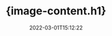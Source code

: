 ---
############################# Static ############################
layout: "auto-gen-signature"
date: 2022-03-01T15:12:22
draft: false
operation: Sign
signaturetype: Image
fileformat: Ppt
productName: Java
lang: zh
productCode: java
otherformats: pdf doc docx docm dot dotm dotx odt ott rtf xls xlsx xlsm xlsb csv ods ots xltx xltm ppt pptx pps ppsx odp otp potx potm pptm ppsm png jpg bmp gif tiff svg webp wmf
breadcrumb: Put Image signature on Ppt for Java

############################# Head ############################
head_title: "{image-content.meta_title}"
head_description: "{image-content.meta_description}"

############################# Header ############################
title: "{image-content.h1}"
description: "{image-content.h2}"
bg_image: "https://cms.admin.containerize.com/templates/aspose/App_Themes/V3/images/bg/header1.png"
bg_overlay: false
button:
    enable: true

############################# SubMenu ############################
submenu:
    enable: true

    left:
        img_alt: "GroupDocs.Signature for Java"
        image: "https://cms.admin.containerize.com/templates/groupdocs/images/product-logos/90x90-noborder/groupdocs-signature-java.png"
        product: "GroupDocs.Signature"
        platform: "Java"



############################# About ############################
about:
    enable: true
    title: "{image-about.title}"
    content: |
        {image-about.content}
    

############################# Steps ############################
steps:
    enable: true
    title_left: "{image-steps.title}"
    content_left: |
        {image-steps.content.description}
        
        * {image-steps.content.step_1}
        * {image-steps.content.step_2}
        * {image-steps.content.step_3}

    title_right: " {system-requirements.title}"
    content_right: |
        {system-requirements.content.description}

        * {system-requirements.content.step_1}
        * {system-requirements.content.step_2}
        * Java runtime: J2SE 6.0 and above
        * {system-requirements.content.step_3}
         
    code: |
        ```java    
                
        // Set up input Ppt file
        String filePath = "input.ppt";
        // Set up output file
        String outputFilePath = "output.ppt";
        // Provide image file
        String imageFilePath = "image.png";

        // Instantiate Signature for input file
        Signature signature = new Signature(filePath);

        //Provide sign options
        ImageSignOptions options = new ImageSignOptions(imageFilePath);

        // set signature position
        options.setLeft(50);
        options.setTop(200);

        // sign Ppt document
        SignResult result = signature.sign(outputFilePath, options);
        ```

############################# Demos ############################
demos:
    enable: true
    title: "使用 Image 现场演示签署 Ppt 文档"
    content: |
       访问 [GroupDocs.Signature App](https://products.groupdocs.app/signature/family) 网站，立即使用各种签名为 Ppt 文件签名。免费在线演示等着你。          

############################# More Formats ############################
more_formats:
    enable: true
    title: "Java 的其他支持的 Image 签名"
    content: |
        "您还可以使用其他签名类型对 Ppt 进行签名。请参阅下面的列表。"
    format: 
       
       
back_to_top:
    enable: true
---